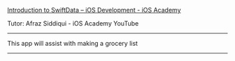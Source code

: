 [Introduction to SwiftData – iOS Development - iOS Academy](https://youtu.be/2YpNPUhGo44?si=PAF-fJAM0yKh6yy4)

Tutor: Afraz Siddiqui - iOS Academy YouTube

- - - -

This app will assist with making a grocery list

- - - -

